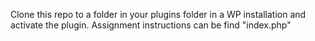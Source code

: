 Clone this repo to a folder in your plugins folder in a WP installation and activate the plugin.
Assignment instructions can be find "index.php"